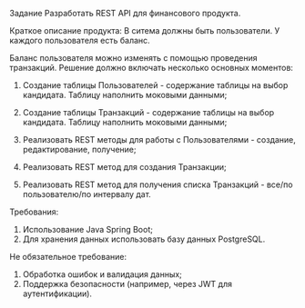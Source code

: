 Задание
Разработать REST API для финансового продукта.


Краткое описание продукта:
В ситема должны быть пользователи. У каждого пользователя есть баланс.

Баланс пользователя можно изменять с помощью проведения транзакций.
Решение должно включать несколько основных моментов:

1. Создание таблицы Пользователей - содержание таблицы на выбор
кандидата. Таблицу наполнить моковыми данными;

2. Создание таблицы Транзакций - содержание таблицы на выбор
кандидата. Таблицу наполнить моковыми данными;

3. Реализовать REST методы для работы с Пользователями - создание,
редактирование, получение;

4. Реализовать REST метод для создания Транзакции;

5. Реализовать REST метод для получения списка Транзакций - все/по
пользователю/по интервалу дат.


Требования:
1. Использование Java Spring Boot;
2. Для хранения данных использовать базу данных PostgreSQL.


Не обязательное требование:
1. Обработка ошибок и валидация данных;
2. Поддержка безопасности (например, через JWT для
аутентификации).



